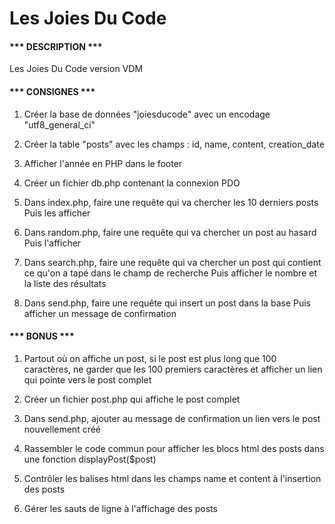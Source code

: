Les Joies Du Code
=============

#### *** DESCRIPTION *** ####

Les Joies Du Code version VDM

#### *** CONSIGNES *** ####

1. Créer la base de données "joiesducode" avec un encodage "utf8_general_ci"

2. Créer la table "posts" avec les champs :	id, name, content, creation_date

3. Afficher l'année en PHP dans le footer

4. Créer un fichier db.php contenant la connexion PDO

5. Dans index.php, faire une requête qui va chercher les 10 derniers posts
   Puis les afficher

6. Dans random.php, faire une requête qui va chercher un post au hasard
   Puis l'afficher

7. Dans search.php, faire une requête qui va chercher un post qui contient ce qu'on a tapé dans le champ de recherche
   Puis afficher le nombre et la liste des résultats

8. Dans send.php, faire une requête qui insert un post dans la base
   Puis afficher un message de confirmation

#### *** BONUS *** ####

1. Partout où on affiche un post, si le post est plus long que 100 caractères, ne garder que les 100 premiers caractères et afficher un lien qui pointe vers le post complet

2. Créer un fichier post.php qui affiche le post complet

3. Dans send.php, ajouter au message de confirmation un lien vers le post nouvellement créé

4. Rassembler le code commun pour afficher les blocs html des posts dans une fonction displayPost($post)

5. Contrôler les balises html dans les champs name et content à l'insertion des posts

6. Gérer les sauts de ligne à l'affichage des posts